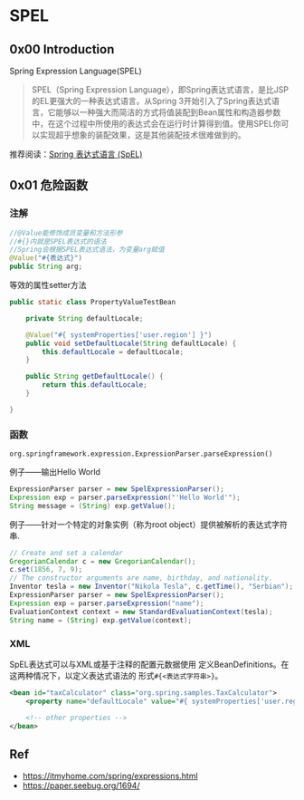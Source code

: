 # SPEL

## 0x00 Introduction

Spring Expression Language(SPEL)

>SPEL（Spring Expression Language），即Spring表达式语言，是比JSP的EL更强大的一种表达式语言。从Spring 3开始引入了Spring表达式语言，它能够以一种强大而简洁的方式将值装配到Bean属性和构造器参数中，在这个过程中所使用的表达式会在运行时计算得到值。使用SPEL你可以实现超乎想象的装配效果，这是其他装配技术很难做到的。

推荐阅读：[Spring 表达式语言 (SpEL)](https://itmyhome.com/spring/expressions.html)

## 0x01 危险函数

### 注解

```java
//@Value能修饰成员变量和方法形参
//#{}内就是SPEL表达式的语法
//Spring会根据SPEL表达式语法，为变量arg赋值
@Value("#{表达式}")
public String arg;
```

等效的属性setter方法
```java
public static class PropertyValueTestBean

    private String defaultLocale;

    @Value("#{ systemProperties['user.region'] }")
    public void setDefaultLocale(String defaultLocale) {
        this.defaultLocale = defaultLocale;
    }

    public String getDefaultLocale() {
        return this.defaultLocale;
    }

}
```

### 函数

`org.springframework.expression.ExpressionParser.parseExpression()`

例子——输出Hello World
```java
ExpressionParser parser = new SpelExpressionParser();
Expression exp = parser.parseExpression("'Hello World'");
String message = (String) exp.getValue();
```
例子——针对一个特定的对象实例（称为root object）提供被解析的表达式字符串.
```java
// Create and set a calendar
GregorianCalendar c = new GregorianCalendar();
c.set(1856, 7, 9);
// The constructor arguments are name, birthday, and nationality.
Inventor tesla = new Inventor("Nikola Tesla", c.getTime(), "Serbian");
ExpressionParser parser = new SpelExpressionParser();
Expression exp = parser.parseExpression("name");
EvaluationContext context = new StandardEvaluationContext(tesla);
String name = (String) exp.getValue(context);
```
### XML
SpEL表达式可以与XML或基于注释的配置元数据使用 定义BeanDefinitions。在这两种情况下，以定义表达式语法的 形式`#{<表达式字符串>}`。
```xml
<bean id="taxCalculator" class="org.spring.samples.TaxCalculator">
    <property name="defaultLocale" value="#{ systemProperties['user.region'] }"/>

    <!-- other properties -->
</bean>
```

## Ref
- https://itmyhome.com/spring/expressions.html
- https://paper.seebug.org/1694/